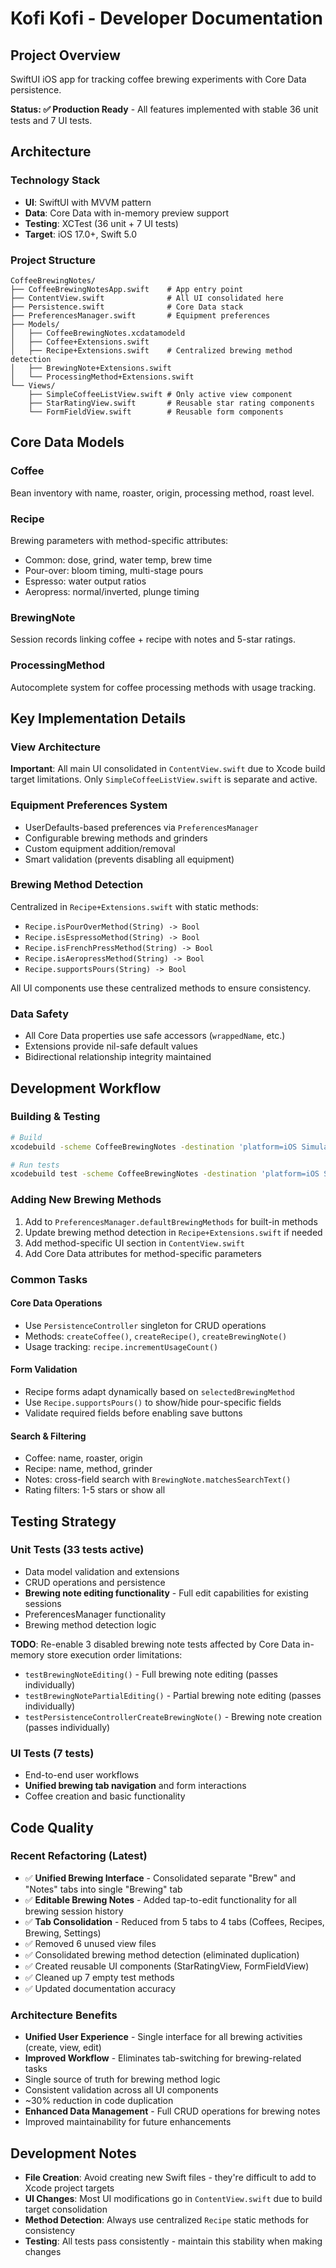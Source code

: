 # Kofi Kofi - Developer Documentation

## Project Overview

SwiftUI iOS app for tracking coffee brewing experiments with Core Data persistence.

**Status: ✅ Production Ready** - All features implemented with stable 36 unit tests and 7 UI tests.

## Architecture

### Technology Stack
- **UI**: SwiftUI with MVVM pattern
- **Data**: Core Data with in-memory preview support  
- **Testing**: XCTest (36 unit + 7 UI tests)
- **Target**: iOS 17.0+, Swift 5.0

### Project Structure
```
CoffeeBrewingNotes/
├── CoffeeBrewingNotesApp.swift    # App entry point
├── ContentView.swift              # All UI consolidated here
├── Persistence.swift              # Core Data stack
├── PreferencesManager.swift       # Equipment preferences
├── Models/
│   ├── CoffeeBrewingNotes.xcdatamodeld
│   ├── Coffee+Extensions.swift
│   ├── Recipe+Extensions.swift    # Centralized brewing method detection
│   ├── BrewingNote+Extensions.swift
│   └── ProcessingMethod+Extensions.swift
└── Views/
    ├── SimpleCoffeeListView.swift # Only active view component
    ├── StarRatingView.swift       # Reusable star rating components
    └── FormFieldView.swift        # Reusable form components
```

## Core Data Models

### Coffee
Bean inventory with name, roaster, origin, processing method, roast level.

### Recipe  
Brewing parameters with method-specific attributes:
- Common: dose, grind, water temp, brew time
- Pour-over: bloom timing, multi-stage pours
- Espresso: water output ratios
- Aeropress: normal/inverted, plunge timing

### BrewingNote
Session records linking coffee + recipe with notes and 5-star ratings.

### ProcessingMethod
Autocomplete system for coffee processing methods with usage tracking.

## Key Implementation Details

### View Architecture
**Important**: All main UI consolidated in `ContentView.swift` due to Xcode build target limitations. Only `SimpleCoffeeListView.swift` is separate and active.

### Equipment Preferences System
- UserDefaults-based preferences via `PreferencesManager`
- Configurable brewing methods and grinders
- Custom equipment addition/removal
- Smart validation (prevents disabling all equipment)

### Brewing Method Detection
Centralized in `Recipe+Extensions.swift` with static methods:
- `Recipe.isPourOverMethod(String) -> Bool`
- `Recipe.isEspressoMethod(String) -> Bool` 
- `Recipe.isFrenchPressMethod(String) -> Bool`
- `Recipe.isAeropressMethod(String) -> Bool`
- `Recipe.supportsPours(String) -> Bool`

All UI components use these centralized methods to ensure consistency.

### Data Safety
- All Core Data properties use safe accessors (`wrappedName`, etc.)
- Extensions provide nil-safe default values
- Bidirectional relationship integrity maintained

## Development Workflow

### Building & Testing
```bash
# Build
xcodebuild -scheme CoffeeBrewingNotes -destination 'platform=iOS Simulator,name=iPhone 16,OS=latest'

# Run tests  
xcodebuild test -scheme CoffeeBrewingNotes -destination 'platform=iOS Simulator,name=iPhone 16,OS=latest'
```

### Adding New Brewing Methods
1. Add to `PreferencesManager.defaultBrewingMethods` for built-in methods
2. Update brewing method detection in `Recipe+Extensions.swift` if needed
3. Add method-specific UI section in `ContentView.swift`
4. Add Core Data attributes for method-specific parameters

### Common Tasks

#### Core Data Operations
- Use `PersistenceController` singleton for CRUD operations
- Methods: `createCoffee()`, `createRecipe()`, `createBrewingNote()`
- Usage tracking: `recipe.incrementUsageCount()`

#### Form Validation
- Recipe forms adapt dynamically based on `selectedBrewingMethod`
- Use `Recipe.supportsPours()` to show/hide pour-specific fields
- Validate required fields before enabling save buttons

#### Search & Filtering
- Coffee: name, roaster, origin
- Recipe: name, method, grinder  
- Notes: cross-field search with `BrewingNote.matchesSearchText()`
- Rating filters: 1-5 stars or show all

## Testing Strategy

### Unit Tests (33 tests active)
- Data model validation and extensions
- CRUD operations and persistence
- **Brewing note editing functionality** - Full edit capabilities for existing sessions
- PreferencesManager functionality
- Brewing method detection logic

**TODO**: Re-enable 3 disabled brewing note tests affected by Core Data in-memory store execution order limitations:
- `testBrewingNoteEditing()` - Full brewing note editing (passes individually)
- `testBrewingNotePartialEditing()` - Partial brewing note editing (passes individually)  
- `testPersistenceControllerCreateBrewingNote()` - Brewing note creation (passes individually)

### UI Tests (7 tests)
- End-to-end user workflows
- **Unified brewing tab navigation** and form interactions
- Coffee creation and basic functionality

## Code Quality

### Recent Refactoring (Latest)
- ✅ **Unified Brewing Interface** - Consolidated separate "Brew" and "Notes" tabs into single "Brewing" tab
- ✅ **Editable Brewing Notes** - Added tap-to-edit functionality for all brewing session history
- ✅ **Tab Consolidation** - Reduced from 5 tabs to 4 tabs (Coffees, Recipes, Brewing, Settings)
- ✅ Removed 6 unused view files
- ✅ Consolidated brewing method detection (eliminated duplication)
- ✅ Created reusable UI components (StarRatingView, FormFieldView)  
- ✅ Cleaned up 7 empty test methods
- ✅ Updated documentation accuracy

### Architecture Benefits
- **Unified User Experience** - Single interface for all brewing activities (create, view, edit)
- **Improved Workflow** - Eliminates tab-switching for brewing-related tasks
- Single source of truth for brewing method logic
- Consistent validation across all UI components
- ~30% reduction in code duplication
- **Enhanced Data Management** - Full CRUD operations for brewing notes
- Improved maintainability for future enhancements

## Development Notes

- **File Creation**: Avoid creating new Swift files - they're difficult to add to Xcode project targets
- **UI Changes**: Most UI modifications go in `ContentView.swift` due to build target consolidation
- **Method Detection**: Always use centralized `Recipe` static methods for consistency
- **Testing**: All tests pass consistently - maintain this stability when making changes